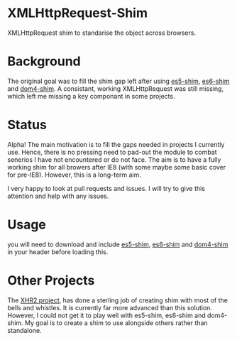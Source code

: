 XMLHttpRequest-Shim
===================

XMLHttpRequest shim to standarise the object across browsers.


Background
===================

The original goal was to fill the shim gap left after using [es5-shim](https://github.com/es-shims/es5-shim), [es6-shim](https://github.com/paulmillr/es6-shim/) and [dom4-shim](https://github.com/termi/ES5-DOM-SHIM).  A consistant, working XMLHttpRequest was still missing, which left me missing a key componant in some projects.


Status
===================

Alpha! The main motivation is to fill the gaps needed in projects I currently use.  Hence, there is no pressing need to pad-out the module to combat senerios I have not encountered or do not face.  The aim is to have a fully working shim for all browers after IE8 (with some maybe some basic cover for pre-IE8).  However, this is a long-term aim.

I very happy to look at pull requests and issues. I will try to give this attention and help with any issues.

Usage
===================
you will need to download and include [es5-shim](https://github.com/es-shims/es5-shim), [es6-shim](https://github.com/paulmillr/es6-shim/) and [dom4-shim](https://github.com/termi/ES5-DOM-SHIM) in your header before loading this.



Other Projects
===================

The [XHR2 project](https://github.com/termi/XHR2), has done a sterling job of creating shim with most of the bells and whistles.  It is currently far more advanced than this solution.  However, I could not get it to play well with es5-shim, es6-shim and dom4-shim.  My goal is to create a shim to use alongside others rather than standalone.
